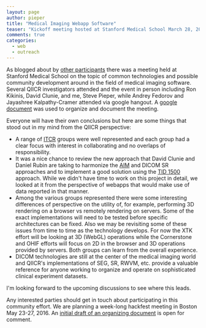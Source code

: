 ```yaml
---
layout: page
author: pieper
title: "Medical Imaging Webapp Software"
teaser: "Kickoff meeting hosted at Stanford Medical School March 28, 2016."
comments: true
categories:
  - web
  - outreach
---
```



As blogged about by [other participants][1] there was a meeting held at Stanford Medical School on the topic of common
technologies and possible community development around in the field of medical imaging software.  Several QIICR investigators attended and the
event in person including Ron Kikinis, David Clunie, and me, Steve Pieper, while Andrey Fedorov and Jayashree Kalpathy-Cramer attended via
google hangout.  A [google document][2] was used to organize and document the meeting.

Everyone will have their own conclusions but here are some things that stood out in my mind from the QIICR perspective:
 * A range of [ITCR][3] groups were well represented and each group had a clear focus with interest in collaborating and no overlaps of responsibility.
 * It was a nice chance to review the new approach that David Clunie and Daniel Rubin are taking to harmonize the [AIM][4] and DICOM SR approaches
 and to implement a good solution using the [TID 1500][5] approach.  While we didn't have time to work on this project
 in detail, we looked at it from the perspective of webapps that would make use of data reported in
 that manner.
 * Among the various groups represented there were some interesting differences of perspective on the utility of, for example,
 performing 3D rendering on a browser vs remotely rendering on servers.  Some of the exact implementations will need to
 be tested before specific architectures can be fixed.  Also we may be revisiting some of these issues from
 time to time as the technology develops.  For now the XTK effort will be looking at 3D (WebGL) operations while
 the Cornerstone and OHIF efforts will focus on 2D in the browser and 3D operations provided by servers.  Both
 groups can learn from the overall experience.
 * DICOM technologies are still at the center of the medical imaging world and QIICR's implementations
 of SEG, SR, RWVM, etc. provide a valuable reference for anyone working to organize and operate on
 sophisticated clinical experiment datasets.

I'm looking forward to the upcoming discussions to see where this leads.

Any interested parties should get in touch about participating in this community effort.
We are planning a week-long hackfest meeting in Boston May 23-27, 2016.  An [initial draft of
an organizing document][6] is open for comment.



[1]: https://blog.kitware.com/gabfest-meeting-building-the-medical-imaging-web-app-software-community/
[2]: https://goo.gl/Llnkfy
[3]: http://itcr.nci.nih.gov/
[4]: http://www.ncbi.nlm.nih.gov/pubmed/22745220
[5]: http://dicom.nema.org/medical/dicom/current/output/html/part16.html#sect_TID_1500
[6]: https://docs.google.com/document/d/1BIQHLheqYhsfeHhCTVtid5bZMVywlo1UmeK6-ZmHeq8/edit?usp=sharing
